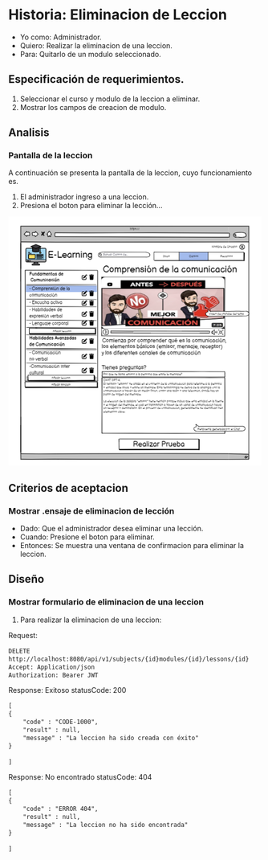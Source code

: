 # Historia: Eliminacion de Leccion

- Yo como: Administrador.
- Quiero: Realizar la eliminacion de una leccion.
- Para: Quitarlo de un modulo seleccionado.

## Especificación de requerimientos.

1. Seleccionar el curso y modulo de la leccion a eliminar. 
2. Mostrar los campos de creacion de modulo. 

## Analisis

### Pantalla de la leccion

A continuación se presenta la pantalla de la leccion, cuyo funcionamiento es.

1. El administrador ingreso a una leccion.
2. Presiona el boton para eliminar la lección...

![Alt text](image-(6).png)

## Criterios de aceptacion

### Mostrar .ensaje de eliminacion de lección

- Dado: Que el administrador desea eliminar una lección.
- Cuando: Presione el boton para eliminar.
- Entonces: Se muestra una ventana de confirmacion para eliminar la leccion.

## Diseño

### Mostrar formulario de eliminacion de una leccion

1. Para realizar la eliminacion de una leccion:

Request:
```
DELETE http://localhost:8080/api/v1/subjects/{id}modules/{id}/lessons/{id}
Accept: Application/json
Authorization: Bearer JWT
```
Response: Exitoso statusCode: 200
```
[
{
    "code" : "CODE-1000",
    "result" : null,
    "message" : "La leccion ha sido creada con éxito"
}

]
```

Response: No encontrado statusCode: 404
```
[
{
    "code" : "ERROR 404",
    "result" : null,
    "message" : "La leccion no ha sido encontrada"
}

]
```





